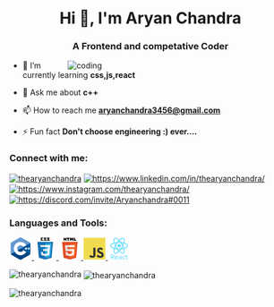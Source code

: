 
<h1 align="center">Hi 👋, I'm Aryan Chandra</h1>
<h3 align="center">A Frontend and competative Coder</h3>

<img align="right" alt="coding" width ="400" src="https://cdn.dribbble.com/users/1059583/screenshots/4171367/coding-freak.gif">


- 🌱 I’m currently learning **css,js,react**

- 💬 Ask me about **c++**

- 📫 How to reach me **aryanchandra3456@gmail.com**

- ⚡ Fun fact **Don't choose engineering :) ever....**

<h3 align="left">Connect with me:</h3>
<p align="left">
<a href="https://twitter.com/thearyanchandra" target="blank"><img align="center" src="https://raw.githubusercontent.com/rahuldkjain/github-profile-readme-generator/master/src/images/icons/Social/twitter.svg" alt="thearyanchandra" height="30" width="40" /></a>
<a href="https://linkedin.com/in/https://www.linkedin.com/in/thearyanchandra/" target="blank"><img align="center" src="https://raw.githubusercontent.com/rahuldkjain/github-profile-readme-generator/master/src/images/icons/Social/linked-in-alt.svg" alt="https://www.linkedin.com/in/thearyanchandra/" height="30" width="40" /></a>
<a href="https://instagram.com/https://www.instagram.com/thearyanchandra/" target="blank"><img align="center" src="https://raw.githubusercontent.com/rahuldkjain/github-profile-readme-generator/master/src/images/icons/Social/instagram.svg" alt="https://www.instagram.com/thearyanchandra/" height="30" width="40" /></a>
<a href="https://discord.gg/https://discord.com/invite/Aryanchandra#0011" target="blank"><img align="center" src="https://raw.githubusercontent.com/rahuldkjain/github-profile-readme-generator/master/src/images/icons/Social/discord.svg" alt="https://discord.com/invite/Aryanchandra#0011" height="30" width="40" /></a>
</p>

<h3 align="left">Languages and Tools:</h3>
<p align="left"> <a href="https://www.w3schools.com/cpp/" target="_blank" rel="noreferrer"> <img src="https://raw.githubusercontent.com/devicons/devicon/master/icons/cplusplus/cplusplus-original.svg" alt="cplusplus" width="40" height="40"/> </a> <a href="https://www.w3schools.com/css/" target="_blank" rel="noreferrer"> <img src="https://raw.githubusercontent.com/devicons/devicon/master/icons/css3/css3-original-wordmark.svg" alt="css3" width="40" height="40"/> </a> <a href="https://www.w3.org/html/" target="_blank" rel="noreferrer"> <img src="https://raw.githubusercontent.com/devicons/devicon/master/icons/html5/html5-original-wordmark.svg" alt="html5" width="40" height="40"/> </a> <a href="https://developer.mozilla.org/en-US/docs/Web/JavaScript" target="_blank" rel="noreferrer"> <img src="https://raw.githubusercontent.com/devicons/devicon/master/icons/javascript/javascript-original.svg" alt="javascript" width="40" height="40"/> </a> <a href="https://reactjs.org/" target="_blank" rel="noreferrer"> <img src="https://raw.githubusercontent.com/devicons/devicon/master/icons/react/react-original-wordmark.svg" alt="react" width="40" height="40"/> </a> </p>

<p><img align="left" src="https://github-readme-stats.vercel.app/api/top-langs?username=thearyanchandra&show_icons=true&locale=en&layout=compact" alt="thearyanchandra" /></p>

<p>&nbsp;<img align="center" src="https://github-readme-stats.vercel.app/api?username=thearyanchandra&show_icons=true&locale=en" alt="thearyanchandra" /></p>

<p><img align="center" src="https://github-readme-streak-stats.herokuapp.com/?user=thearyanchandra&" alt="thearyanchandra" /></p>

